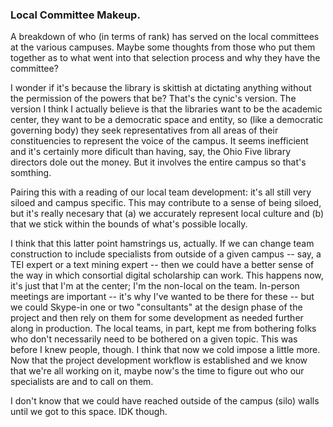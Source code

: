 ### Local Committee Makeup.

A breakdown of who (in terms of rank) has served on the local committees at the various campuses. Maybe some thoughts from those who put them together as to what went into that selection process and why they have the committee? 

I wonder if it's because the library is skittish at dictating anything without the permission of the powers that be? That's the cynic's version. The version I think I actually believe is that the libraries want to be the academic center, they want to be a democratic space and entity, so (like a democratic governing body) they seek representatives from all areas of their constituencies to represent the voice of the campus. It seems inefficient and it's certainly more dificult than having, say, the Ohio Five library directors dole out the money. But it involves the entire campus so that's somthing. 

Pairing this with a reading of our local team development: it's all still very siloed and campus specific. This may contribute to a sense of being siloed, but it's really necesary that (a) we accurately represent local culture and (b) that we stick within the bounds of what's possible locally. 

I think that this latter point hamstrings us, actually. If we can change team construction to include specialists from outside of a given campus -- say, a TEI expert or a text mining expert -- then we could have a better sense of the way in which consortial digital scholarship can work. This happens now, it's just that I'm at the center; I'm the non-local on the team. In-person meetings are important -- it's why I've wanted to be there for these -- but we could Skype-in one or two "consultants" at the design phase of the project and then rely on them for some development as needed further along in production. The local teams, in part, kept me from bothering folks who don't necessarily need to be bothered on a given topic. This was before I knew people, though. I think that now we cold impose a little more. Now that the project development workflow is established and we know that we're all working on it, maybe now's the time to figure out who our specialists are and to call on them. 

I don't know that we could have reached outside of the campus (silo) walls until we got to this space. IDK though. 